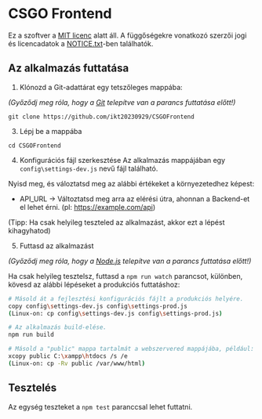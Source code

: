 # CSGO Frontend
Ez a szoftver a [MIT licenc](LICENSE.txt) alatt áll.
A függőségekre vonatkozó szerzői jogi és licencadatok a [NOTICE.txt](NOTICE.txt)-ben találhatók.

## Az alkalmazás futtatása
1. Klónozd a Git-adattárat egy tetszőleges mappába:

*(Győződj meg róla, hogy a [Git](https://git-scm.com/downloads) telepítve van a parancs futtatása előtt!)*

`git clone https://github.com/ikt20230929/CSGOFrontend`

3. Lépj be a mappába

`cd CSGOFrontend`

4. Konfigurációs fájl szerkesztése
Az alkalmazás mappájában egy `config\settings-dev.js` nevű fájl található.

Nyisd meg, és váloztatsd meg az alábbi értékeket a környezetedhez képest:

- API_URL -> Változtatsd meg arra az elérési útra, ahonnan a Backend-et el lehet érni. (pl: https://example.com/api)

(Tipp: Ha csak helyileg teszteled az alkalmazást, akkor ezt a lépést kihagyhatod)

5. Futtasd az alkalmazást

*(Győződj meg róla, hogy a [Node.js](https://nodejs.org/en/download) telepítve van a parancs futtatása előtt!)*

Ha csak helyileg tesztelsz, futtasd a `npm run watch` parancsot, különben, kövesd az alábbi lépéseket a produkciós futtatáshoz:

```bash
# Másold át a fejlesztési konfigurációs fájlt a produkciós helyére.
copy config\settings-dev.js config\settings-prod.js
(Linux-on: cp config\settings-dev.js config\settings-prod.js)

# Az alkalmazás build-elése.
npm run build

# Másold a "public" mappa tartalmát a webszervered mappájába, például:
xcopy public C:\xampp\htdocs /s /e
(Linux-on: cp -Rv public /var/www/html)
```

## Tesztelés
Az egység teszteket a `npm test` paranccsal lehet futtatni.